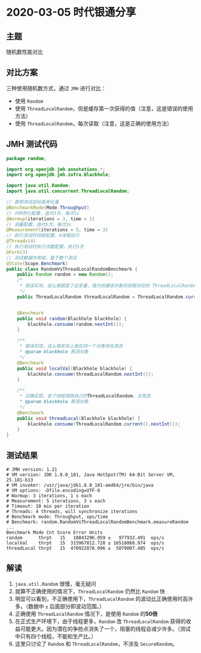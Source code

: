 # 2020-03-05 时代银通分享

## 主题

随机数性能对比

## 对比方案

三种使用随机数方式，通过 `JMH` 进行对比：

- 使用 `Random`
- 使用 `ThreadLocalRandom`，但是缓存第一次获得的值（注意，这是错误的使用方法）
- 使用 `ThreadLocalRandom`，每次读取（注意，这是正确的使用方法）

## JMH 测试代码

```java
package random;

import org.openjdk.jmh.annotations.*;
import org.openjdk.jmh.infra.Blackhole;

import java.util.Random;
import java.util.concurrent.ThreadLocalRandom;

// 表明测试目标是吞吐量
@BenchmarkMode(Mode.Throughput)
// JVM热化配置，迭代3次，每次1s
@Warmup(iterations = 3, time = 1)
// 测量配置，迭代5次，每次3s
@Measurement(iterations = 5, time = 3)
// 执行测试时线程配置，4线程运行
@Threads(4)
// 执行测试时执行次数配置，执行3次
@Fork(3)
// 测试数据作用域，基于整个测试
@State(Scope.Benchmark)
public class RandomVsThreadLocalRandomBenchmark {
    public Random random = new Random();
    /*
     * 错误实现，这么做固定了此变量，值为创建该对象的线程对应的 ThreadLocalRandom
     */
    public ThreadLocalRandom threadLocalRandom = ThreadLocalRandom.current();


    @Benchmark
    public void random(Blackhole blackhole) {
        blackhole.consume(random.nextInt());
    }

    /**
     * 错误实现，这么做实际上是在同一个对象存在竞态
     * @param blackhole 黑洞对象
     */
    @Benchmark
    public void localVal(Blackhole blackhole) {
        blackhole.consume(threadLocalRandom.nextInt());
    }

    /**
     * 正确实现，各个线程调用自己的ThreadLocalRandom，无竞态
     * @param blackhole 黑洞对象
     */
    @Benchmark
    public void threadLocal(Blackhole blackhole) {
        blackhole.consume(ThreadLocalRandom.current().nextInt());
    }
}

```



## 测试结果

```shell
# JMH version: 1.21
# VM version: JDK 1.8.0_181, Java HotSpot(TM) 64-Bit Server VM, 25.181-b13
# VM invoker: /usr/java/jdk1.8.0_181-amd64/jre/bin/java
# VM options: -Dfile.encoding=UTF-8
# Warmup: 3 iterations, 1 s each
# Measurement: 5 iterations, 3 s each
# Timeout: 10 min per iteration
# Threads: 4 threads, will synchronize iterations
# Benchmark mode: Throughput, ops/time
# Benchmark: random.RandomVsThreadLocalRandomBenchmark.measureRandom
...
Benchmark Mode Cnt Score Error Units
random      thrpt   15   10843296.059 ±   977932.491  ops/s
localVal    thrpt   15  315967812.728 ± 16518868.974  ops/s
threadLocal thrpt   15  470922078.096 ±  5079007.485  ops/s

```

## 解读

1. `java.util.Random` 很慢，毫无疑问
2. 就算不正确使用的情况下，`ThreadLocalRandom` 仍然比 `Random` 快
3. 明显可以看到，不正确使用下，`ThreadLocalRandom` 的波动比正确使用时高许多。（数据中 `±` 后面部分即波动范围。）
4. 正确使用 `ThreadLocalRandom` 情况下，是使用 `Random` 的**50倍**
5. 在正式生产环境下，由于线程更多，`Random` 改 `ThreadLocalRandom` 获得的收益可能更大。因为潜在的争抢点消失了一个，阻塞的线程会减少许多。（测试中只有四个线程，不能和生产比。）
6. 这里只讨论了 `Random` 和 `ThreadLocalRandom`，不涉及 `SecureRandom`。